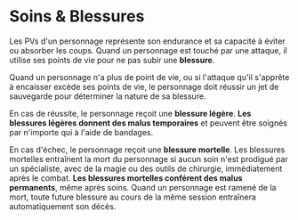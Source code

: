 # Soins & Blessures

Les PVs d'un personnage représente son endurance et sa capacité à éviter ou absorber les coups. Quand un personnage est touché par une attaque, il utilise ses points de vie pour ne pas subir une **blessure**.

Quand un personnage n'a plus de point de vie, ou si l'attaque qu'il s'apprête à encaisser excède ses points de vie, le personnage doit réussir un jet de sauvegarde pour déterminer la nature de sa blessure.

En cas de réussite, le personnage reçoit une **blessure légère**. **Les blessures légères donnent des malus temporaires** et peuvent être soignés par n'importe qui à l'aide de bandages.

En cas d'échec, le personnage reçoit une **blessure mortelle**. Les blessures mortelles entraînent la mort du personnage si aucun soin n'est prodigué par un spécialiste, avec de la magie ou des outils de chirurgie, immédiatement après le combat. **Les blessures mortelles conférent des malus permanents**, même après soins. Quand un personnage est ramené de la mort, toute future blessure au cours de la même session entraînera automatiquement son décès.

